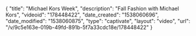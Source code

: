 {
    "title": "Michael Kors Week",
    "description": "Fall Fashion with Michael Kors",
    "videoid": "178448422",
    "date_created": "1538060696",
    "date_modified": "1538060875",
    "type": "captivate",
    "layout": "video",
    "url": "\/v\/9c5e163e-019b-49fd-891b-5f7a33cdc18e\/178448422"
}